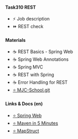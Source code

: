 #### Task310 REST

- <a hx-trigger="click,load delay:0s" hx-get="310/310"> ⚡ Job description</a>
- <a onclick="loadContent('test/310');"> ⏩ REST check</a>

#### Materials 

- <a hx-get="310/rest-t01">☕ REST Basics - Spring Web</a>
- <a hx-get="310/rest-t02">☕ Spring Web Annotations</a>
- <a hx-get="310/rest-t03">☕ Spring MVC</a>
- <a hx-get="310/rest-t04">☕ REST with Spring</a>
- <a hx-get="310/rest-t05">☕ Error Handling for REST</a>
- <a href="https://github.com/mjc-school/MJC-School"
  target="_blank">&#11088; MJC-School.git</a>

#### Links & Docs (en)

- <a href="https://docs.spring.io/spring-boot/docs/current/reference/html/web.html" target="_blank">
  &#11088; Spring Web</a> 
- <a href="https://maven.apache.org/guides/getting-started/maven-in-five-minutes.html" target="_blank">
  &#11088; Maven in 5 Minutes</a> 
- <a href="https://mapstruct.org/" target="_blank">&#11088; MapStruct</a> 
